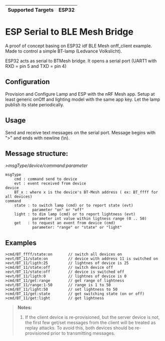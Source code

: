 | Supported Targets | ESP32 |
| ----------------- | ----- |

ESP Serial to BLE Mesh Bridge
========================

A proof of concept basing on ESP32 idf BLE Mesh onff_client example.
Made to control a simple BT-lamp (Ledvance Volkslicht).

ESP32 acts as serial to BTMesh bridge.
It opens a serial port (UART1 with RXD = pin 5 and TXD = pin 4)

Configuration
-------------
Provision and Configure Lamp and ESP with the nRF Mesh app.
Setup at least generic onOff and lighting model with the same app key.
Let the lamp publish its state periodically.

Usage
-----
Send and receive text messages on the serial port.
Message begins with ">" and ends with newline (\n).

## Message structure: 

*>msgType/device/command:parameter*

```
msgType
    cmd : command send to device
    evt : event received from device
device
    BT_x : where x is the device's BT-Mesh address ( ex: BT_ffff for all devices)
command
    state : to switch lamp (cmd) or to report state (evt)
            parameter "on" or "off"
    light : to dim lamp (cmd) or to report lightness (evt)
            parameter int value within ligtness range (0 .. 50)
    get   : to request an event from device (cmd)
            parameter: "range" or "state" or "light"
```
## Examples
```
>cmd/BT_ffff/state:on       // switch all devices on
>evt/BT_11/state:on         // device with address 11 is switched on
>evt/BT_11/ligth:25         // lightnes of device is 25
>cmd/BT_11/state:off        // switch device off
>evt/BT_11/state:off        // device is switched off
>evt/BT_11/ligth:0          // lightnes of device is 0
>cmd/BT_11/get:range        // get range of lightness
>evt/BT_11/range:1-50       // range is 1 to 50
>cmd/BT_11/light:50         // set lightness to 50
>cmd/BT_11/get:state        // get switching state (on or off)
>cmd/BT_11/get:light        // get lightness
```
>**Notes:**
>
>1. If the client device is re-provisioned, but the server device is not, the first few get/set messages from the client will be treated as replay attacks. To avoid this, both devices should be re-provisioned prior to transmitting messages.
